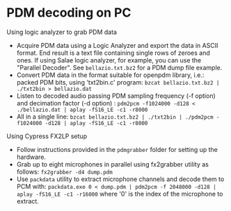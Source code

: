 # PDM decoding on PC

Using logic analyzer to grab PDM data

- Acquire PDM data using a Logic Analyzer and export the data in ASCII format. End result is a text file containing single rows of zeroes and ones. If using Salae logic analyzer, for example, you can use the "Parallel Decoder". See `bellazio.txt.bz2` for a PDM dump file example.
- Convert PDM data in the format suitable for openpdm library, i.e.: packed PDM bits, using 'txt2bin.c' program: `bzcat bellazio.txt.bz2 | ./txt2bin > bellazio.dat`
- Listen to decoded audio passing PDM sampling frequency (-f option) and decimation factor (-d option) : `pdm2pcm -f1024000 -d128 < ./bellazio.dat | aplay -fS16_LE -c1 -r8000`
- All in a single line: `bzcat bellazio.txt.bz2 | ./txt2bin | ./pdm2pcm -f1024000 -d128 | aplay -fS16_LE -c1 -r8000`

Using Cypress FX2LP setup

- Follow instructions provided in the `pdmgrabber` folder for setting up the hardware.
- Grab up to eight microphones in parallel using fx2grabber utility as follows: `fx2grabber -d4 dump.pdm`
- Use `packdata` utility to extract microphone channels and decode them to PCM with:  `packdata.exe 0 < dump.pdm | pdm2pcm -f 2048000 -d128 | aplay -fS16_LE -c1 -r16000` where '0' is the index of the microphone to extract.
